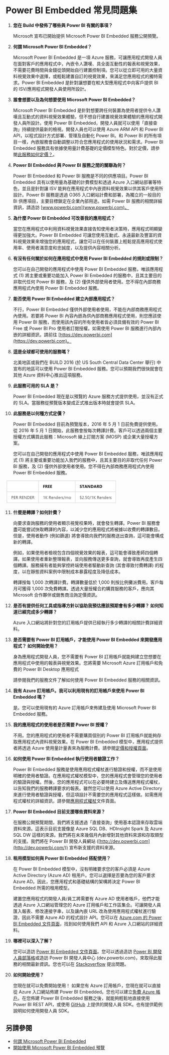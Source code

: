 <properties
   pageTitle="常見問題集"
   description="Power BI Embedded 常見問題集"
   services="power-bi-embedded"
   documentationCenter=""
   authors="minewiskan"
   manager="NA"
   editor=""
   tags=""/>
<tags
   ms.service="power-bi-embedded"
   ms.devlang="NA"
   ms.topic="article"
   ms.tgt_pltfrm="NA"
   ms.workload="powerbi"
   ms.date="06/28/2016"
   ms.author="owend"/>

# Power BI Embedded 常見問題集

1. **您在 Build 中發佈了哪些與 Power BI 有關的事項？**

    Microsoft 宣布已開始提供 Microsoft Power BI Embedded 服務公開預覽。

2.	**何謂 Microsoft Power BI Embedded？**

    Microsoft Power BI Embedded 是一項 Azure 服務，可讓應用程式開發人員在面對客戶的應用程式中，內嵌令人讚嘆、具全面互動性的報表和視覺效果，不需要花費時間與金錢從頭開始自行建置控制項。您可以從立即可用的大量資料視覺效果中選擇，或輕鬆建置自訂的視覺效果，來滿足您應用程式的獨特需求。Power BI Embedded 是針對讓想要在較大型應用程式中向客戶提供 BI 的 ISV/應用程式開發人員使用所設計。

3.	**誰會想要以及為何想要使用 Microsoft Power BI Embedded？**

    Microsoft Power BI Embedded 是針對想要跨任何裝置為使用者提供令人讚嘆且互動式的資料視覺效果體驗，但不想自行建置視覺效果體驗的應用程式開發人員所設計。使用 Power BI Embedded，開發人員就可以使用「直接查詢」持續提供最新的檢視。開發人員也可以使用 Azure ARM API 和 Power BI API，以程式設計方式部署、管理及自動化 Power BI。和 Power BI 的所有項目一樣，內嵌服務會自動調整以符合您應用程式的使用狀況和需求。Power BI Embedded 服務具有依據使用量計費基礎的定價模型特色。對於定價，請參閱[此服務如何定價？](#price)。

4.	**Power BI Embedded 與 Power BI 服務之間的關聯為何？**

    Power BI Embedded 和 Power BI 服務是不同的供應項目。Power BI Embedded 具有以使用量為基礎的計費模型和透過 Azure 入口網站部署等特色，並且是針對讓 ISV 能夠在應用程式中內嵌資料視覺效果以供其客戶使用所設計。Power BI 服務是透過 O365 入口網站計費和部署，為獨立的一般目的 BI 供應項目，主要目標鎖定在企業內部用途。如需 Power BI 服務的相關詳細資訊，請造訪 [www.powerbi.com](www.powerbi.com)。

5.	**為什麼 Power BI Embedded 可改善我的應用程式？**

    當您在應用程式中利用資料視覺效果直接告知使用者決策時，應用程式明顯變得更加強大。Power BI Embedded 可讓您使用互動式、永遠最新及豐富的資料視覺效果來增強您的應用程式，讓您可以在任何裝置上輕鬆提高應用程式使用率、使用者滿意度和忠誠度，以及提供內容相關分析。

6.	**有沒有任何關於如何在應用程式中使用 Power BI Embedded 的規則或限制？**

    您可以在自己開發的應用程式中使用 Power BI Embedded 服務，唯該應用程式 (1) 將主要或重要功能加入 Power BI Embedded 的服務中，且其主要目的非取代任何 Power BI 服務，及 (2) 僅供外部使用者使用。您不得在內部商務應用程式內使用 Power BI Embedded 服務。

7.	**能否使用 Power BI Embedded 建立內部應用程式？**

    不行，Power BI Embedded 僅供外部使用者使用，不能在內部商務應用程式內使用。若要將 Power BI 內容內嵌為供內部商務應用程式使用，則您應該使用 Power BI 服務，而使用該內容的所有使用者皆必須具備有效的 Power BI Free 或 Power BI Pro 使用者訂閱授權。如需使用 Power BI 服務進行內部內嵌的詳細資訊，請前往 [https://dev.powerbi.com](https://dev.powerbi.com)。

8.	**這是全球都可使用的服務嗎？**

    北美地區或我們在 BUILD 2016 (於 US South Central Data Center 舉行) 中宣布的地區可以使用 Power BI Embedded 服務。您可以預期我們很快就會在其他 Azure 資料中心推出這項服務。

9. **此服務可用的 SLA 是？**

    Power BI Embedded 現在是以預覽的 Azure 服務方式提供使用，並沒有正式的 SLA。當服務從預覽版本變成正式推出版本時就會提供 SLA。

10. <a name="price"/>**此服務是以何種方式定價？**

    Power BI Embedded 目前為預覽版本，2016 年 5 月 1 日前免費提供使用。從 2016 年 5 月 1 日開始，此服務會按每次轉譯計費。客戶可以透過兩個主要授權方式購買此服務：Microsoft 線上訂閱方案 (MOSP) 或企業大量授權方案。

    您可以在自己開發的應用程式中使用 Power BI Embedded 服務，唯該應用程式 (1) 將主要或重要功能加入我們的服務中，且其主要目的非取代任何 Power BI 服務，及 (2) 僅供外部使用者使用。您不得在內部商務應用程式內使用 Power BI Embedded 服務。


   ![](media\power-bi-embedded-faq\price.png)

11. **什麼是轉譯？如何計費？**

    向要求查詢服務的使用者顯示視覺校果時，就會發生轉譯。Power BI 服務會盡可能嘗試快取轉譯的內容，以減少您的應用程式將被據以收費的轉譯數目。但是，使用者動作 (例如篩選) 將會導致向我們的服務送出查詢，這可能會構成新的轉譯。

    例如，如果使用者檢視包含四個視覺效果的報表，這可能會導致產師四個轉譯。如果使用者重新整理報表，並向服務傳送更多查詢，就會導致再度產生四個轉譯。服務擁有者能夠掌控終端使用者驅動新查詢 (其會導致付費轉譯) 的程度，以在靜態資料案例中限制成本暴露程度及降低成本。

    轉譯按每 1,000 次轉譯計費。轉譯數量低於 1,000 則按比例攤派費用。客戶每月可獲得 1,000 次免費轉譯。透過大量授權合約購買服務的客戶，應向其 Microsoft 合作夥伴或銷售商洽詢定價資訊。

12. **是否有提供任何工具或指導方針以協助我預估應該預期會有多少轉譯？ 如何知道已經完成多少轉譯？**

    Azure 入口網站將針對您的訂用帳戶提供已經執行多少轉譯的相關計費詳細資料。

13. **是否需要有 Power BI 訂用帳戶，才能使用 Power BI Embedded 來開發應用程式？ 如何開始使用？**

    身為應用程式開發人員，您不需要有 Power BI 訂用帳戶就能夠建立您想要在應用程式中使用的報表與視覺效果。您將需要 Microsoft Azure 訂用帳戶和免費的 Power BI Desktop 應用程式

    請參閱我們的服務文件了解如何使用 Power BI Embedded 服務的相關資訊。

14. **我有 Azure 訂用帳戶。我可以利用現有的訂用帳戶來使用 Power BI Embedded 嗎？**

    是。您可以使用現有的 Azure 訂用帳戶來佈建及使用 Microsoft Power BI Embedded 服務。

15. **我的應用程式的使用者是否需要 Power BI 授權？**

    不用。您的應用程式的使用者不需要購買個別的 Power BI 訂用帳戶就能夠存取應用程式內資料視覺效果。在 Power BI Embedded 模型中，應用程式提供者將透過 Azure 使用量計量表來為服務計費。請參閱[定價和授權頁面](http://go.microsoft.com/fwlink/?LinkId=760527)。

16. **如何使用 Power BI Embedded 執行使用者驗證工作？**

    Power BI Embedded 服務是使用應用程式權杖進行驗證和授權，而不是使用明確的使用者驗證。在應用程式權杖模型中，您的應用程式會管理您的使用者的驗證與授權。然後，您的應用程式可以在必要時建立及傳送應用程式權杖，以告知我們的服務轉譯要求的報表。雖然您可以使用 Azure Active Directory 來進行使用者驗證與授權，但這項設計不需要您的應用程式這樣做。如需應用程式權杖的詳細資訊，請參閱[應用程式權杖](https://azure.microsoft.com/zh-TW/documentation/articles/power-bi-embedded-get-started-sample/#key-flow)文件頁面。

17. **Power BI Embedded 目前支援哪些資料來源？**

    在服務公開預覽期間，我們將支援透過「直接查詢」使用基本認證來存取雲端資料來源。這表示目前支援像是 Azure SQL DB、HDInsight Spark 及 Azure SQL DW 這樣的來源。我們將在未來幾個月內新增對其他資料來源和存取類型的支援。我們將在 Power BI 開發人員網站 ([http://dev.powerbi.com](http://dev.powerbi.com/)) 宣布新支援的資料來源。

18. **租用模型如何與 Power BI Embedded 搭配使用？**

    在 Power BI Embedded 模型中，沒有明確要求您的客戶必須是 Azure Active Directory (Azure AD) 租用戶。您可以選擇是否要為您的客戶要求 Azure AD。因此，您應用程式和基礎結構的架構將決定 Power BI Embedded 所需的租用模型。

    建置您應用程式的開發人員/員工將需要有 Azure AD 使用者帳戶，他們才能透過 Azure 入口網站管理您的 Azure 訂用帳戶和工作區集合。可讓開發人員匯入報表、修改連接字串，以及讓內嵌 URL 改為使用應用程式權杖進行驗證，因此不需要 Azure AD 的程式設計 API。您可以在 [Azure.com 的 Power BI Embedded 文件頁面](https://azure.microsoft.com/zh-TW/documentation/services/power-bi-embedded/)，找到如何使用我們 API 和 Azure 入口網站的詳細資料。

19. **哪裡可以深入了解？**

    您可以造訪 [Power BI Embedded 文件頁面](http://go.microsoft.com/fwlink/?LinkId=760526)。您可以透過造訪 [Power BI 開發人員部落格](http://blogs.msdn.com/powerbidev)或造訪 Power BI 開發人員中心 (dev.powerbi.com)，來取得此服務的相關最新資訊。您也可以在 [Stackoverflow](http://stackoverflow.com/questions/tagged/powerbi) 提出問題。

20. **如何開始使用？**

    您現在就可以免費開始使用！ 如果您有 Azure 訂用帳戶，您現在就可以直接從 Azure 入口網站佈建 Power BI Embedded。您也可以建立[免費 Azure 帳戶](https://azure.microsoft.com/free/)。在您佈建 Power BI Embedded 服務之後，就能夠輕鬆地直接使用 Power BI REST API，或使用 [GitHub](http://go.microsoft.com/fwlink/?LinkID=746472) 上提供的開發人員 SDK。也有提供範例說明如何使用開發人員 SDK。

## 另請參閱

- [何謂 Microsoft Power BI Embedded](power-bi-embedded-what-is-power-bi-embedded.md)
- [開始使用 Microsoft Power BI Embedded 預覽](power-bi-embedded-get-started.md)

<!---HONumber=AcomDC_0629_2016-->